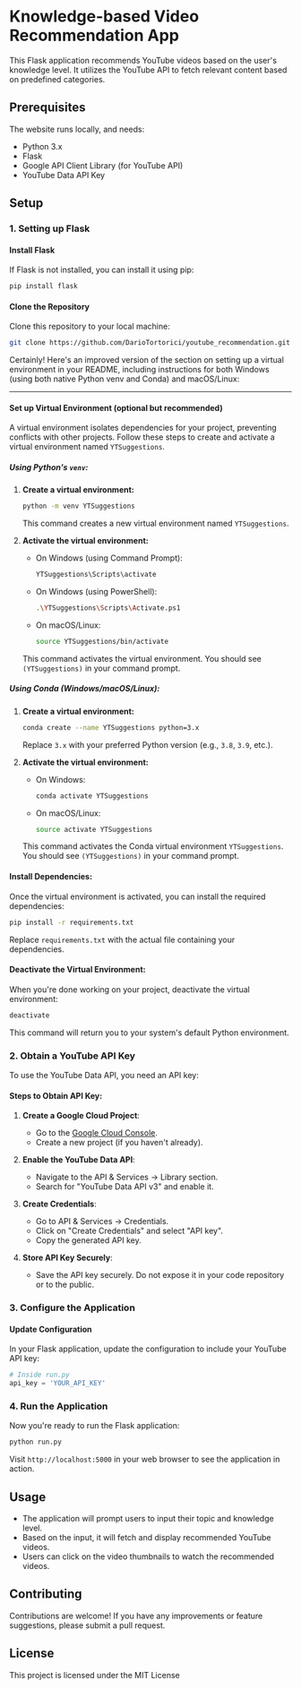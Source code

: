 # Knowledge-based Video Recommendation App

This Flask application recommends YouTube videos based on the user's knowledge level. It utilizes the YouTube API to fetch relevant content based on predefined categories.

## Prerequisites
The website runs locally, and needs:
- Python 3.x
- Flask
- Google API Client Library (for YouTube API)
- YouTube Data API Key

## Setup

### 1. Setting up Flask

#### Install Flask

If Flask is not installed, you can install it using pip:

```bash
pip install flask
```

#### Clone the Repository

Clone this repository to your local machine:

```bash
git clone https://github.com/DarioTortorici/youtube_recommendation.git
```

Certainly! Here's an improved version of the section on setting up a virtual environment in your README, including instructions for both Windows (using both native Python venv and Conda) and macOS/Linux:

---

#### Set up Virtual Environment (optional but recommended)

A virtual environment isolates dependencies for your project, preventing conflicts with other projects. Follow these steps to create and activate a virtual environment named `YTSuggestions`.

##### Using Python's `venv`:

1. **Create a virtual environment:**

   ```bash
   python -m venv YTSuggestions
   ```

   This command creates a new virtual environment named `YTSuggestions`.

2. **Activate the virtual environment:**

   - On Windows (using Command Prompt):
     ```bash
     YTSuggestions\Scripts\activate
     ```

   - On Windows (using PowerShell):
     ```bash
     .\YTSuggestions\Scripts\Activate.ps1
     ```

   - On macOS/Linux:
     ```bash
     source YTSuggestions/bin/activate
     ```

   This command activates the virtual environment. You should see `(YTSuggestions)` in your command prompt.

##### Using Conda (Windows/macOS/Linux):

1. **Create a virtual environment:**

   ```bash
   conda create --name YTSuggestions python=3.x
   ```

   Replace `3.x` with your preferred Python version (e.g., `3.8`, `3.9`, etc.).

2. **Activate the virtual environment:**

   - On Windows:
     ```bash
     conda activate YTSuggestions
     ```

   - On macOS/Linux:
     ```bash
     source activate YTSuggestions
     ```

   This command activates the Conda virtual environment `YTSuggestions`. You should see `(YTSuggestions)` in your command prompt.

#### Install Dependencies:

Once the virtual environment is activated, you can install the required dependencies:

```bash
pip install -r requirements.txt
```

Replace `requirements.txt` with the actual file containing your dependencies.

#### Deactivate the Virtual Environment:

When you're done working on your project, deactivate the virtual environment:

```bash
deactivate
```

This command will return you to your system's default Python environment.


### 2. Obtain a YouTube API Key

To use the YouTube Data API, you need an API key:

#### Steps to Obtain API Key:

1. **Create a Google Cloud Project**:
   - Go to the [Google Cloud Console](https://console.cloud.google.com/).
   - Create a new project (if you haven't already).

2. **Enable the YouTube Data API**:
   - Navigate to the API & Services → Library section.
   - Search for "YouTube Data API v3" and enable it.

3. **Create Credentials**:
   - Go to API & Services → Credentials.
   - Click on "Create Credentials" and select "API key".
   - Copy the generated API key.

4. **Store API Key Securely**:
   - Save the API key securely. Do not expose it in your code repository or to the public.

### 3. Configure the Application

#### Update Configuration

In your Flask application, update the configuration to include your YouTube API key:

```python
# Inside run.py
api_key = 'YOUR_API_KEY'
```

### 4. Run the Application

Now you're ready to run the Flask application:

```bash
python run.py
```

Visit `http://localhost:5000` in your web browser to see the application in action.

## Usage

- The application will prompt users to input their topic and knowledge level.
- Based on the input, it will fetch and display recommended YouTube videos.
- Users can click on the video thumbnails to watch the recommended videos.

## Contributing

Contributions are welcome! If you have any improvements or feature suggestions, please submit a pull request.

## License

This project is licensed under the MIT License